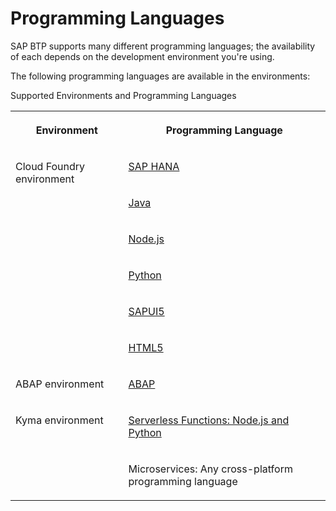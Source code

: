 <!-- loio730d82d3e2054aef84553f636c52ec49 -->

# Programming Languages

SAP BTP supports many different programming languages; the availability of each depends on the development environment you're using.

The following programming languages are available in the environments:

<a name="loio730d82d3e2054aef84553f636c52ec49__table_agk_lwp_jlb"/>Supported Environments and Programming Languages


<table>
<tr>
<th valign="top">

Environment



</th>
<th valign="top">

Programming Language



</th>
</tr>
<tr>
<td valign="top" rowspan="6">

Cloud Foundry environment



</td>
<td valign="top">

 [SAP HANA](../30-development/developing-sap-hana-in-the-cloud-foundry-environment-14224d7.md#loio14224d75f6c64b499d189e3ebd131ec2) 



</td>
</tr>
<tr>
<td valign="top">

 [Java](../30-development/developing-java-in-the-cloud-foundry-environment-a3f9006.md) 



</td>
</tr>
<tr>
<td valign="top">

 [Node.js](../30-development/developing-node-js-in-the-cloud-foundry-environment-3a7a0be.md) 



</td>
</tr>
<tr>
<td valign="top">

 [Python](../30-development/developing-python-in-the-cloud-foundry-environment-acf8f49.md) 



</td>
</tr>
<tr>
<td valign="top">

 [SAPUI5](../30-development/developing-sapui5-839cb81.md) 



</td>
</tr>
<tr>
<td valign="top">

 [HTML5](../30-development/development-c2fec62.md) 



</td>
</tr>
<tr>
<td valign="top">

ABAP environment



</td>
<td valign="top">

 [ABAP](../30-development/development-in-the-abap-environment-31367ef.md) 



</td>
</tr>
<tr>
<td valign="top" rowspan="2">

Kyma environment



</td>
<td valign="top">

 [Serverless Functions: Node.js and Python](../30-development/creating-functions-fe4ba5b.md) 



</td>
</tr>
<tr>
<td valign="top">

Microservices: Any cross-platform programming language



</td>
</tr>
</table>

